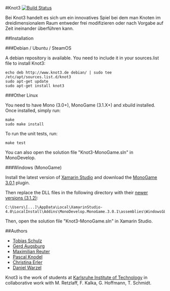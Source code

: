 #Knot3 [![Build Status](https://travis-ci.org/pse-knot/knot3-code.png?branch=master)](https://travis-ci.org/pse-knot/knot3-code)

Bei Knot3 handelt es sich um ein innovatives Spiel bei dem man Knoten im dreidimensionalem Raum entweder frei modifizieren oder nach Vorgabe auf Zeit ineinander überführen kann.

##Installation

###Debian / Ubuntu / SteamOS

A debian repository is available. You need to include it in your sources.list file to install Knot3:

    echo deb http://www.knot3.de debian/ | sudo tee /etc/apt/sources.list.d/knot3
    sudo apt-get update
    sudo apt-get install knot3

###Other Linux

You need to have Mono (3.0+), MonoGame (3.1.X+) and xbuild installed. Once installed,
simply run:

    make
    sudo make install

To run the unit tests, run:

    make test

You can also open the solution file "Knot3-MonoGame.sln" in MonoDevelop.

###Windows (MonoGame)

Install the latest version of [Xamarin Studio](http://monodevelop.com/download) and download the
[MonoGame 3.0.1](http://monogame.codeplex.com/downloads/get/632972) plugin.

Then replace the DLL files in the following directory with their
[newer versions (3.1.2)](https://github.com/pse-knot/MonoGame/releases/download/v3.1.2/MonoGame-Windows-3.1.2.zip):

    C:\Users\[...]\AppData\Local\XamarinStudio-4.0\LocalInstall\Addins\MonoDevelop.MonoGame.3.0.1\assemblies\WindowsGL

Then, open the solution file "Knot3-MonoGame.sln" in Xamarin Studio.

##Authors

* [Tobias Schulz](https://github.com/tobiasschulz)
* [Gerd Augsburg](https://github.com/Balduro)
* [Maximilian Reuter](https://github.com/Maximilian-Reuter)
* [Pascal Knodel](https://github.com/pse)
* [Christina Erler](https://github.com/Sakurachan4)
* [Daniel Warzel](https://github.com/wudi0910)

Knot3 is the work of students at [Karlsruhe Institute of Technology](http://www.kit.edu)
in collaborative work with M. Retzlaff, F. Kalka, G. Hoffmann, T. Schmidt.

